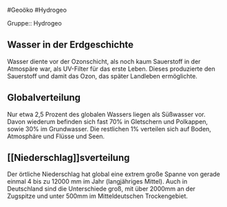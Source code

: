 #Geoöko #Hydrogeo 

Gruppe:: Hydrogeo

## Wasser in der Erdgeschichte

Wasser diente vor der Ozonschicht, als noch kaum Sauerstoff in der Atmospäre war, als UV-Filter für das erste Leben. Dieses produzierte den Sauerstoff und damit das Ozon, das später Landleben ermöglichte.

## Globalverteilung

Nur etwa 2,5 Prozent des globalen Wassers liegen als Süßwasser vor. Davon wiederum befinden sich fast 70% in Gletschern und Polkappen, sowie 30% im Grundwasser. Die restlichen 1% verteilen sich auf Boden, Atmosphäre und Flüsse und Seen.

## [[Niederschlag]]sverteilung

Der örtliche Niederschlag hat global eine extrem große Spanne von gerade einmal 4 bis zu 12000 mm im Jahr (langjähriges Mittel). Auch in Deutschland sind die Unterschiede groß, mit über 2000mm an der Zugspitze und unter 500mm im Mitteldeutschen Trockengebiet.